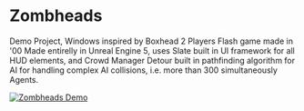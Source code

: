 # Zombheads
Demo Project, Windows inspired by Boxhead 2 Players Flash game made in '00
Made entirelly in Unreal Engine 5, uses Slate built in UI framework for all HUD elements,
and Crowd Manager Detour built in pathfinding algorithm for AI for handling complex AI collisions,
i.e. more than 300 simultaneously Agents.

[![Zombheads Demo](https://img.youtube.com/vi/qUiEi5Xrt18/0.jpg)](https://www.youtube.com/watch?v=qUiEi5Xrt18)

